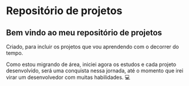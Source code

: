 # Repositório de projetos



## Bem vindo ao meu repositório de projetos

Criado, para incluir os projetos que vou aprendendo com o decorrer do tempo.

Como estou migrando de área, iniciei agora os estudos e cada projeto desenvolvido, será uma conquista nessa jornada, até o momento que irei virar um desenvolvedor com muitas habilidades. :computer: